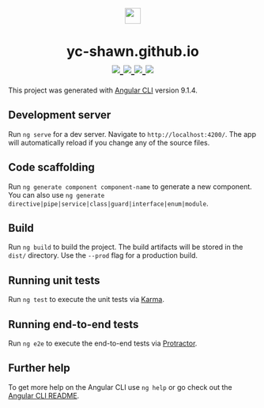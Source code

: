 <p align="center">
  <img src="https://raw.githubusercontent.com/yc-shawn/yc-shawn.github.io/dev/src/favicon.ico" width="32"/>
</p>
<h1 align="center">
  yc-shawn.github.io
  <div align="center">
    <a href="https://angular.io/docs">
      <img src="https://img.shields.io/badge/Angular-11.x-dd0331.svg">
    </a>
    <a href="https://nodejs.org/en/">
      <img src="https://img.shields.io/badge/NodeJs-14+-green.svg">
    </a>
    <a href="https://www.npmjs.com/">
      <img src="https://img.shields.io/badge/NPM-6+-brightgreen.svg">
    </a>
    <a href="https://code.visualstudio.com/">
      <img src="https://img.shields.io/badge/%20-VS%20Code-686968.svg?logo=visual-studio-code">
    </a>
  </div>
</h1>

This project was generated with [Angular CLI](https://github.com/angular/angular-cli) version 9.1.4.

## Development server

Run `ng serve` for a dev server. Navigate to `http://localhost:4200/`. The app will automatically reload if you change any of the source files.

## Code scaffolding

Run `ng generate component component-name` to generate a new component. You can also use `ng generate directive|pipe|service|class|guard|interface|enum|module`.

## Build

Run `ng build` to build the project. The build artifacts will be stored in the `dist/` directory. Use the `--prod` flag for a production build.

## Running unit tests

Run `ng test` to execute the unit tests via [Karma](https://karma-runner.github.io).

## Running end-to-end tests

Run `ng e2e` to execute the end-to-end tests via [Protractor](http://www.protractortest.org/).

## Further help

To get more help on the Angular CLI use `ng help` or go check out the [Angular CLI README](https://github.com/angular/angular-cli/blob/master/README.md).

